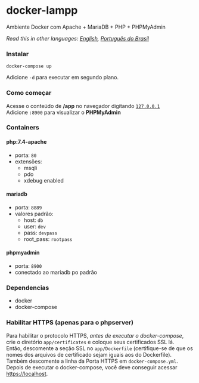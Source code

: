 # docker-lampp
Ambiente Docker com Apache + MariaDB + PHP + PHPMyAdmin  

*Read this in other languages: [English](README.md), [Português do Brasil](README.pt-BR.md)*

### Instalar
```shell
docker-compose up
```
Adicione `-d` para executar em segundo plano.

### Como começar
Acesse o conteúdo de **/app** no navegador digitando [`127.0.0.1`](http://127.0.0.1)  
Adicione `:8900` para visualizar o **PHPMyAdmin**

### Containers
#### php:7.4-apache
  - porta: `80`
  - extensões:
    - msqli
    - pdo
    - xdebug enabled

#### mariadb
  - porta: `8889`
  - valores padrão:
    - host: `db`
    - user: `dev`
    - pass: `devpass`
    - root_pass: `rootpass`

#### phpmyadmin
  - porta: `8900`
  - conectado ao mariadb po padrão

### Dependencias
  - docker
  - docker-compose

### Habilitar HTTPS (apenas para o phpserver)
Para habilitar o protocolo HTTPS, *antes de executar o docker-compose*, crie o diretório `app/certificates` e coloque seus certificados SSL lá.  
Então, descomente a seção SSL no `app/Dockerfile` (certifique-se de que os nomes dos arquivos de certificado sejam iguais aos do Dockerfile).  Também descomente a linha da Porta HTTPS em `docker-compose.yml`.  
Depois de executar o docker-compose, você deve conseguir acessar [https://localhost](https://localhost).
